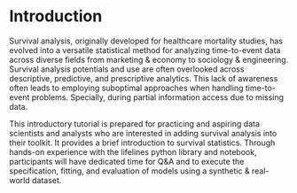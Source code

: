 #  Introduction 

Survival analysis, originally developed for healthcare mortality studies, has evolved into a versatile statistical method for analyzing time-to-event data across diverse fields from marketing & economy to sociology & engineering. Survival analysis potentials and use are often overlooked across descriptive, predictive, and prescriptive analytics. This lack of awareness often leads to employing suboptimal approaches when handling time-to-event problems. Specially, during partial information access due to missing data.

This introductory tutorial is prepared for practicing and aspiring data scientists and analysts who are interested in adding survival analysis into their toolkit. It provides a brief introduction to survival statistics. Through hands-on experience with the lifelines python library and notebook, participants will have dedicated time for Q&A and to execute the specification, fitting, and evaluation of models using a synthetic & real-world dataset. 
